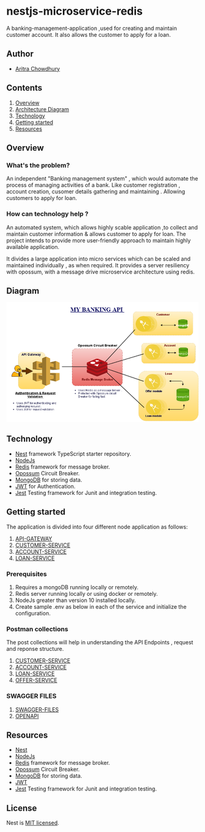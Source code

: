 # nestjs-microservice-redis
A banking-management-application ,used for creating and maintain customer account. It also allows the customer to apply for a loan.

## Author
- [Aritra Chowdhury](https://www.linkedin.com/in/aritra-chowdhury)

## Contents

1. [Overview](#overview)
2. [Architecture Diagram](#diagram)
3. [Technology](#technology)
4. [Getting started](#getting-started)
5. [Resources](#resources) 

## Overview

### What's the problem?

An independent "Banking management system" , which would automate the process of managing activities of a bank. Like customer registration , account creation, cusomer details gathering and maintaining . Allowing customers to apply for loan.

### How can technology help ?

An automated system, which allows highly scable application ,to collect and maintain customer information & allows customer to apply for loan. The project intends to provide more user-friendly approach to maintain highly available application.

It divides a large application into micro services which can be scaled and maintained individually , as when required. It provides a server resiliency with opossum, with a message drive microservice architecture using redis.

## Diagram

![Banking API Architecture diagram](/readme_images/Banking-api-architecture-diagram.png)

## Technology

- [Nest](https://github.com/nestjs/nest) framework TypeScript starter repository.
- [NodeJs](https://nodejs.org/en/docs)
- [Redis](https://www.npmjs.com/package/redis) framework for message broker.
- [Opossum](https://nodeshift.dev/opossum/) Circuit Breaker.
- [MongoDB](https://www.mongodb.com/) for storing data.
- [JWT](https://jwt.io/) for Authentication.
- [Jest](https://jestjs.io/docs/en/getting-started) Testing framework for Junit and integration testing.

## Getting started

The application is divided into four different node application as follows:

1. [API-GATEWAY](/nest-api-gateway)
2. [CUSTOMER-SERVICE](/nest-customer)
3. [ACCOUNT-SERVICE](/nest-account)
4. [LOAN-SERVICE](/nest-loan)

### Prerequisites

1. Requires a mongoDB running locally or remotely.
2. Redis server running locally or using docker or remotely.
3. NodeJs greater than version 10 installed locally.
4. Create sample .env as below in each of the service and initialize the configuration.
	
### Postman collections

The post collections will help in understanding the API Endpoints , request and reponse structure.

1. [CUSTOMER-SERVICE](/postman_collections/Customer.postman_collection.json)
2. [ACCOUNT-SERVICE](/postman_collections/Account.postman_collection.json)
3. [LOAN-SERVICE](/postman_collections/Loan.postman_collection.json)
4. [OFFER-SERVICE](/postman_collections/Offer.postman_collection.json)

### SWAGGER FILES

1. [SWAGGER-FILES](/nest-api-gateway/swagger-files/my-banking-swager.yml)
2. [OPENAPI](/nest-api-gateway/swagger-files/opeAPI-swagger.yml)

## Resources

- [Nest](https://docs.nestjs.com/)
- [NodeJs](https://nodejs.org/en/docs)
- [Redis](https://www.npmjs.com/package/redis) framework for message broker.
- [Opossum](https://nodeshift.dev/opossum/) Circuit Breaker.
- [MongoDB](https://www.npmjs.com/package/mongoose) for storing data.
- [JWT](https://www.npmjs.com/package/passport-jwt)
- [Jest](https://jestjs.io/docs/en/getting-started) Testing framework for Junit and integration testing.

## License

  Nest is [MIT licensed](LICENSE).
